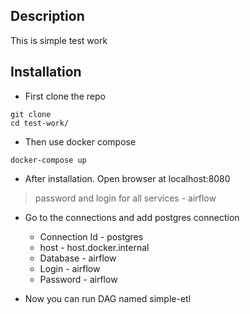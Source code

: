 ## Description
This is simple test work

## Installation
* First clone the repo
 
```
git clone 
cd test-work/
```
* Then use docker compose
 
```
docker-compose up
```
* After installation. Open browser at localhost:8080
> password and login for all services - airflow

* Go to the connections and add postgres connection
  * Connection Id - postgres
  * host - host.docker.internal
  * Database - airflow
  * Login - airflow
  * Password - airflow

* Now you can run DAG named simple-etl